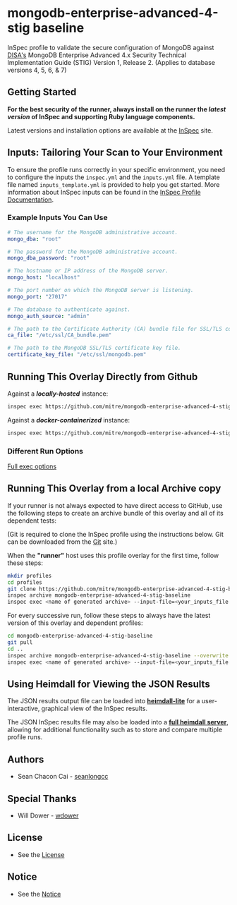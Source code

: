 # mongodb-enterprise-advanced-4-stig baseline

InSpec profile to validate the secure configuration of MongoDB against [DISA's](https://public.cyber.mil/stigs/downloads/) MongoDB Enterprise Advanced 4.x Security Technical
Implementation Guide (STIG) Version 1, Release 2. (Applies to database versions 4, 5, 6, & 7)

## Getting Started

**For the best security of the runner, always install on the runner the _latest version_ of InSpec and supporting Ruby language components.**

Latest versions and installation options are available at the [InSpec](http://inspec.io/) site.

## Inputs: Tailoring Your Scan to Your Environment

To ensure the profile runs correctly in your specific environment, you need to configure the inputs the `inspec.yml` and the `inputs.yml` file. A template file named `inputs_template.yml` is provided to help you get started. More information about InSpec inputs can be found in the [InSpec Profile Documentation](https://docs.chef.io/inspec/profiles/).

### Example Inputs You Can Use

```yaml
# The username for the MongoDB administrative account.
mongo_dba: "root"

# The password for the MongoDB administrative account.
mongo_dba_password: "root"

# The hostname or IP address of the MongoDB server.
mongo_host: "localhost"

# The port number on which the MongoDB server is listening.
mongo_port: "27017"

# The database to authenticate against.
mongo_auth_source: "admin"

# The path to the Certificate Authority (CA) bundle file for SSL/TLS connections.
ca_file: "/etc/ssl/CA_bundle.pem"

# The path to the MongoDB SSL/TLS certificate key file.
certificate_key_file: "/etc/ssl/mongodb.pem"
```

## Running This Overlay Directly from Github

Against a _**locally-hosted**_ instance:

```sh
inspec exec https://github.com/mitre/mongodb-enterprise-advanced-4-stig-baseline.git --input-file=<your_inputs_file.yml> --reporter=cli json:<your_output_file.json> --no-create-lockfile --enhanced-outcomes
```

Against a _**docker-containerized**_ instance:

```sh
inspec exec https://github.com/mitre/mongodb-enterprise-advanced-4-stig-baseline.git -t docker://<instance_id> --input-file=<your_inputs_file.yml> --reporter=cli json:<your_output_file.json> --no-create-lockfile --enhanced-outcomes
```

### Different Run Options

[Full exec options](https://docs.chef.io/inspec/cli/#options-3)

## Running This Overlay from a local Archive copy

If your runner is not always expected to have direct access to GitHub, use the following steps to create an archive bundle of this overlay and all of its dependent tests:

(Git is required to clone the InSpec profile using the instructions below. Git can be downloaded from the [Git](https://git-scm.com/book/en/v2/Getting-Started-Installing-Git) site.)

When the **"runner"** host uses this profile overlay for the first time, follow these steps:

```sh
mkdir profiles
cd profiles
git clone https://github.com/mitre/mongodb-enterprise-advanced-4-stig-baseline.git
inspec archive mongodb-enterprise-advanced-4-stig-baseline
inspec exec <name of generated archive> --input-file=<your_inputs_file.yml> --reporter=cli json:<your_output_file.json> --no-create-lockfile --enhanced-outcomes
```

For every successive run, follow these steps to always have the latest version of this overlay and dependent profiles:

```sh
cd mongodb-enterprise-advanced-4-stig-baseline
git pull
cd ..
inspec archive mongodb-enterprise-advanced-4-stig-baseline --overwrite
inspec exec <name of generated archive> --input-file=<your_inputs_file.yml> --reporter=cli json:<your_output_file.json> --no-create-lockfile --enhanced-outcomes
```

## Using Heimdall for Viewing the JSON Results

The JSON results output file can be loaded into **[heimdall-lite](https://heimdall-lite.mitre.org/)** for a user-interactive, graphical view of the InSpec results.

The JSON InSpec results file may also be loaded into a **[full heimdall server](https://github.com/mitre/heimdall)**, allowing for additional functionality such as to store and compare multiple profile runs.

## Authors

- Sean Chacon Cai - [seanlongcc](https://github.com/seanlongcc)

## Special Thanks

- Will Dower - [wdower](https://github.com/wdower)

## License

- See the [License](/LICENSE.md)

## Notice

- See the [Notice](/NOTICE.md)
